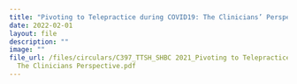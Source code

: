 ```yaml
---
title: "Pivoting to Telepractice during COVID19: The Clinicians’ Perspective"
date: 2022-02-01
layout: file
description: ""
image: ""
file_url: /files/circulars/C397_TTSH_SHBC 2021_Pivoting to Telepractice during COVID-19,
  The Clinicians Perspective.pdf
---
```

